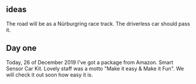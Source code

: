 ## ideas
The road will be as a Nürburgring race track. The driverless car should pass it.

## Day one
Today, 26 of December 2019 I've got a package from Amazon. Smart Sensor Car Kit. Lovely staff was a motto "Make it easy & Make it Fun". We will check it out soon how easy it is.


